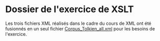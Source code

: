 # Dossier de l'exercice de XSLT

Les trois fichiers XML réalisés dans le cadre du cours de XML ont été fusionnés en un seul fichier [Corpus_Tolkien_all.xml](./Corpus_Tolkien_all.xml]) pour les besoins de l'exercice.

